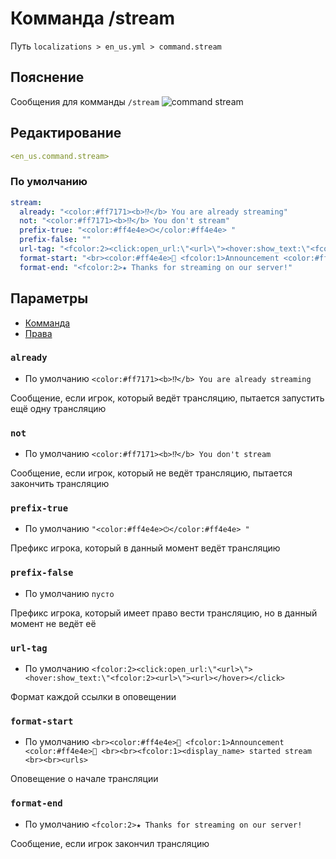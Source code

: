 # Комманда /stream
Путь `localizations > en_us.yml > command.stream`

## Пояснение
Сообщения для комманды `/stream`
![command stream](/commandstream.png)

## Редактирование
```yaml
<en_us.command.stream>
```

### По умолчанию
```yaml
stream:
  already: "<color:#ff7171><b>⁉</b> You are already streaming"
  not: "<color:#ff7171><b>⁉</b> You don't stream"
  prefix-true: "<color:#ff4e4e>⏻</color:#ff4e4e> "
  prefix-false: ""
  url-tag: "<fcolor:2><click:open_url:\"<url>\"><hover:show_text:\"<fcolor:2><url>\"><url></hover></click>"
  format-start: "<br><color:#ff4e4e>🔔 <fcolor:1>Announcement <color:#ff4e4e>🔔 <br><br><fcolor:1><display_name> started stream <br><br><urls>"
  format-end: "<fcolor:2>★ Thanks for streaming on our server!"
```

## Параметры

- [Комманда](/ru/command/stream/)
- [Права](/ru/permission/command/stream/)

### `already`
- По умолчанию `<color:#ff7171><b>⁉</b> You are already streaming`

Сообщение, если игрок, который ведёт трансляцию, пытается запустить ещё одну трансляцию

### `not`
- По умолчанию `<color:#ff7171><b>⁉</b> You don't stream`

Сообщение, если игрок, который не ведёт трансляцию, пытается закончить трансляцию

### `prefix-true`
- По умолчанию `"<color:#ff4e4e>⏻</color:#ff4e4e> "`

Префикс игрока, который в данный момент ведёт трансляцию

### `prefix-false`
- По умолчанию `пусто`

Префикс игрока, который имеет право вести трансляцию, но в данный момент не ведёт её

### `url-tag`
- По умолчанию `<fcolor:2><click:open_url:\"<url>\"><hover:show_text:\"<fcolor:2><url>\"><url></hover></click>`

Формат каждой ссылки в оповещении

### `format-start`
- По умолчанию `<br><color:#ff4e4e>🔔 <fcolor:1>Announcement <color:#ff4e4e>🔔 <br><br><fcolor:1><display_name> started stream <br><br><urls>`

Оповещение о начале трансляции

### `format-end`
- По умолчанию `<fcolor:2>★ Thanks for streaming on our server!`

Сообщение, если игрок закончил трансляцию
